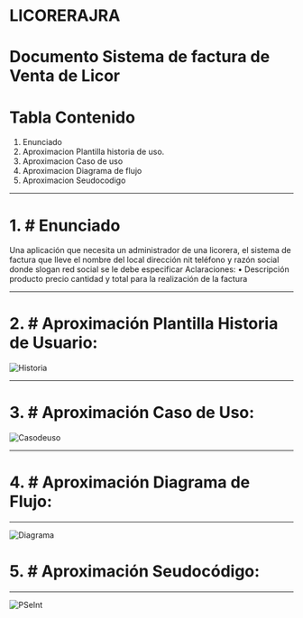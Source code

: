 # LICORERAJRA
# Documento Sistema de factura de Venta de Licor
# Tabla Contenido
1. Enunciado
2. Aproximacion Plantilla historia de uso.
3. Aproximacion Caso de uso
4. Aproximacion Diagrama de flujo
5. Aproximacion Seudocodigo
------------------------------------------------------------------------------------------------------------------------------------------------------------------------

# 1. # Enunciado

Una aplicación que necesita un administrador de una licorera, el sistema de factura que lleve el nombre del local dirección nit  teléfono y razón social donde slogan red social se le debe especificar 
Aclaraciones:
• Descripción producto precio cantidad y total para la realización de la factura

------------------------------------------------------------------------------------------------------------------------------------------------------------------------

# 2. # Aproximación Plantilla Historia de Usuario:

![Historia](https://github.com/Jhon12z/LICORERAJRA/assets/133507283/ad7e56bf-58f5-4bbe-a0b7-8d8d2150b420)

------------------------------------------------------------------------------------------------------------------------------------------------------------------------

# 3. # Aproximación Caso de Uso:

![Casodeuso](https://github.com/Jhon12z/LICORERAJRA/assets/133507283/4ac22a79-c699-42c8-a034-d79f51910c7e)


------------------------------------------------------------------------------------------------------------------------------------------------------------------------

# 4. # Aproximación Diagrama de Flujo:

------------------------------------------------------------------------------------------------------------------------------------------------------------------------

![Diagrama](https://github.com/Jhon12z/LICORERAJRA/assets/133507283/00ff249f-69da-4fd1-a367-68505db9e850)
# 5. # Aproximación Seudocódigo: 

------------------------------------------------------------------------------------------------------------------------------------------------------------------------
![PSeInt](https://github.com/Jhon12z/LICORERAJRA/assets/133507283/62df7aa3-467b-4bf7-ae4a-35a1e8ae34bd)


